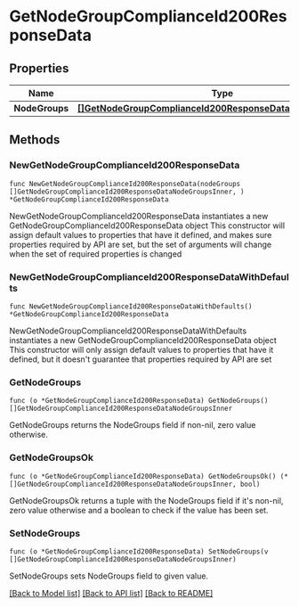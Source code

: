 # GetNodeGroupComplianceId200ResponseData

## Properties

Name | Type | Description | Notes
------------ | ------------- | ------------- | -------------
**NodeGroups** | [**[]GetNodeGroupComplianceId200ResponseDataNodeGroupsInner**](GetNodeGroupComplianceId200ResponseDataNodeGroupsInner.md) |  | 

## Methods

### NewGetNodeGroupComplianceId200ResponseData

`func NewGetNodeGroupComplianceId200ResponseData(nodeGroups []GetNodeGroupComplianceId200ResponseDataNodeGroupsInner, ) *GetNodeGroupComplianceId200ResponseData`

NewGetNodeGroupComplianceId200ResponseData instantiates a new GetNodeGroupComplianceId200ResponseData object
This constructor will assign default values to properties that have it defined,
and makes sure properties required by API are set, but the set of arguments
will change when the set of required properties is changed

### NewGetNodeGroupComplianceId200ResponseDataWithDefaults

`func NewGetNodeGroupComplianceId200ResponseDataWithDefaults() *GetNodeGroupComplianceId200ResponseData`

NewGetNodeGroupComplianceId200ResponseDataWithDefaults instantiates a new GetNodeGroupComplianceId200ResponseData object
This constructor will only assign default values to properties that have it defined,
but it doesn't guarantee that properties required by API are set

### GetNodeGroups

`func (o *GetNodeGroupComplianceId200ResponseData) GetNodeGroups() []GetNodeGroupComplianceId200ResponseDataNodeGroupsInner`

GetNodeGroups returns the NodeGroups field if non-nil, zero value otherwise.

### GetNodeGroupsOk

`func (o *GetNodeGroupComplianceId200ResponseData) GetNodeGroupsOk() (*[]GetNodeGroupComplianceId200ResponseDataNodeGroupsInner, bool)`

GetNodeGroupsOk returns a tuple with the NodeGroups field if it's non-nil, zero value otherwise
and a boolean to check if the value has been set.

### SetNodeGroups

`func (o *GetNodeGroupComplianceId200ResponseData) SetNodeGroups(v []GetNodeGroupComplianceId200ResponseDataNodeGroupsInner)`

SetNodeGroups sets NodeGroups field to given value.



[[Back to Model list]](../README.md#documentation-for-models) [[Back to API list]](../README.md#documentation-for-api-endpoints) [[Back to README]](../README.md)



